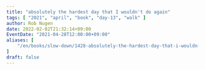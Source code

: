 ```yaml
---
title: "absolutely the hardest day that I wouldn't do again"
tags: [ "2021", "april", "book", "day-13", "walk" ]
author: Rob Nugen
date: 2022-02-02T21:32:14+09:00
EventDate: "2021-04-28T12:00:00+09:00"
aliases: [
    "/en/books/slow-down/1428-absolutely-the-hardest-day-that-i-wouldn-t-do-again",
]
draft: false
---
```


<img
src="https://b.robnugen.com/quests/walk-to-niigata/2021/en_route/day-13/2021_apr_28_planning_to_hike_from_here_to_there.jpeg"
alt=""
class="title" />
